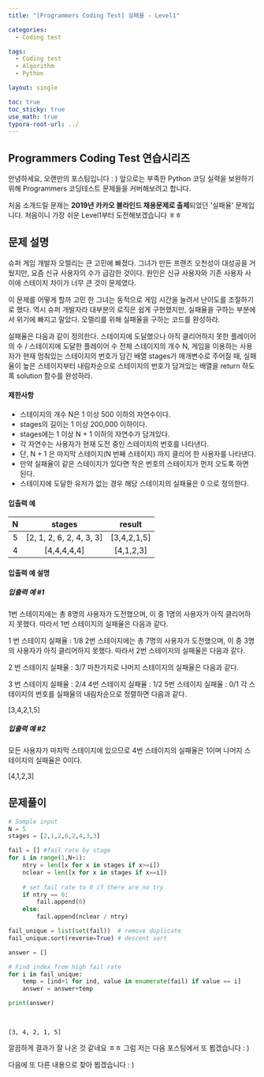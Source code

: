 ```yaml
---
title: "[Programmers Coding Test] 실패율 - Level1"

categories:
  - Coding test

tags:
  - Coding test
  - Algorithm
  - Python

layout: single

toc: true
toc_sticky: true
use_math: true
typora-root-url: ../
---
```


## Programmers Coding Test 연습시리즈

안녕하세요, 오랜만의 포스팅입니다 : )
앞으로는 부족한 Python 코딩 실력을 보완하기 위해 Programmers 코딩테스트 문제들을 커버해보려고 합니다.

처음 소개드릴 문제는 **2019년 카카오 블라인드 채용문제로 출제**되었던 '실패율' 문제입니다.
처음이니 가장 쉬운 Level1부터 도전해보겠습니다 ㅎㅎ

## 문제 설명

슈퍼 게임 개발자 오렐리는 큰 고민에 빠졌다. 그녀가 만든 프랜즈 오천성이 대성공을 거뒀지만, 요즘 신규 사용자의 수가 급감한 것이다. 원인은 신규 사용자와 기존 사용자 사이에 스테이지 차이가 너무 큰 것이 문제였다.

이 문제를 어떻게 할까 고민 한 그녀는 동적으로 게임 시간을 늘려서 난이도를 조절하기로 했다. 역시 슈퍼 개발자라 대부분의 로직은 쉽게 구현했지만, 실패율을 구하는 부분에서 위기에 빠지고 말았다. 오렐리를 위해 실패율을 구하는 코드를 완성하라.

실패율은 다음과 같이 정의한다.
스테이지에 도달했으나 아직 클리어하지 못한 플레이어의 수 / 스테이지에 도달한 플레이어 수
전체 스테이지의 개수 N, 게임을 이용하는 사용자가 현재 멈춰있는 스테이지의 번호가 담긴 배열 stages가 매개변수로 주어질 때, 실패율이 높은 스테이지부터 내림차순으로 스테이지의 번호가 담겨있는 배열을 return 하도록 solution 함수를 완성하라.

#### 제한사항
- 스테이지의 개수 N은 1 이상 500 이하의 자연수이다.
- stages의 길이는 1 이상 200,000 이하이다.
- stages에는 1 이상 N + 1 이하의 자연수가 담겨있다.
- 각 자연수는 사용자가 현재 도전 중인 스테이지의 번호를 나타낸다.
- 단, N + 1 은 마지막 스테이지(N 번째 스테이지) 까지 클리어 한 사용자를 나타낸다.
- 만약 실패율이 같은 스테이지가 있다면 작은 번호의 스테이지가 먼저 오도록 하면 된다.
- 스테이지에 도달한 유저가 없는 경우 해당 스테이지의 실패율은 0 으로 정의한다.

#### 입출력 예

|N|stages|result|
|:---:|:---:|:---:|
|5|[2, 1, 2, 6, 2, 4, 3, 3]|[3,4,2,1,5]|
|4|[4,4,4,4,4]|[4,1,2,3]|

#### 입출력 예 설명

##### 입출력 예 #1
1번 스테이지에는 총 8명의 사용자가 도전했으며, 이 중 1명의 사용자가 아직 클리어하지 못했다. 따라서 1번 스테이지의 실패율은 다음과 같다.

1 번 스테이지 실패율 : 1/8
2번 스테이지에는 총 7명의 사용자가 도전했으며, 이 중 3명의 사용자가 아직 클리어하지 못했다. 따라서 2번 스테이지의 실패율은 다음과 같다.

2 번 스테이지 실패율 : 3/7
마찬가지로 나머지 스테이지의 실패율은 다음과 같다.

3 번 스테이지 실패율 : 2/4
4번 스테이지 실패율 : 1/2
5번 스테이지 실패율 : 0/1
각 스테이지의 번호를 실패율의 내림차순으로 정렬하면 다음과 같다.

[3,4,2,1,5]

##### 입출력 예 #2

모든 사용자가 마지막 스테이지에 있으므로 4번 스테이지의 실패율은 1이며 나머지 스테이지의 실패율은 0이다.

[4,1,2,3]

## 문제풀이

```python
# Sample input
N = 5
stages = [2,1,2,6,2,4,3,3]

fail = [] #fail rate by stage
for i in range(1,N+1):
    ntry = len([x for x in stages if x>=i])
    nclear = len([x for x in stages if x==i])
    
    # set fail rate to 0 if there are no try 
    if ntry == 0:  
        fail.append(0)
    else:
        fail.append(nclear / ntry)

fail_unique = list(set(fail))  # remove duplicate
fail_unique.sort(reverse=True) # descent sort 

answer = []

# Find index from high fail rate 
for i in fail_unique:
    temp = [ind+1 for ind, value in enumerate(fail) if value == i]
    answer = answer+temp

print(answer)
    
   
```

    [3, 4, 2, 1, 5]
    
깔끔하게 결과가 잘 나온 것 같네요 ㅎㅎ 그럼 저는 다음 포스팅에서 또 뵙겠습니다 : )

다음에 또 다른 내용으로 찾아 뵙겠습니다 : )
